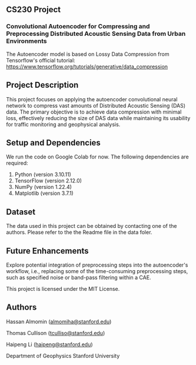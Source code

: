 ## CS230 Project
### Convolutional Autoencoder for Compressing and Preprocessing Distributed Acoustic Sensing Data from Urban Environments

The Autoencoder model is based on Lossy Data Compression from Tensorflow's official tutorial: https://www.tensorflow.org/tutorials/generative/data_compression

## Project Description
This project focuses on applying the autoencoder convolutional neural network to compress vast amounts of Distributed Acoustic Sensing (DAS) data. The primary objective is to achieve data compression with minimal loss, effectively reducing the size of DAS data while maintaining its usability for traffic monitoring and geophysical analysis. 

## Setup and Dependencies
We run the code on Google Colab for now. The following dependencies are required:

1. Python (version 3.10.11)
2. TensorFlow (version 2.12.0)
3. NumPy (version 1.22.4)
4. Matplotlib (version 3.7.1)

## Dataset
The data used in this project can be obtained by contacting one of the authors. Please refer to the the Readme file in the data foler. 

## Future Enhancements
Explore potential integration of preprocessing steps into the autoencoder's workflow, i.e., replacing some of the time-consuming preprocessing steps, such as specified noise or band-pass filtering within a CAE.

This project is licensed under the MIT License.

## Authors

Hassan Almomin (almomiha@stanford.edu)

Thomas Cullison (tculliso@stanford.edu)

Haipeng Li (haipeng@stanford.edu)

Department of Geophysics
Stanford University

